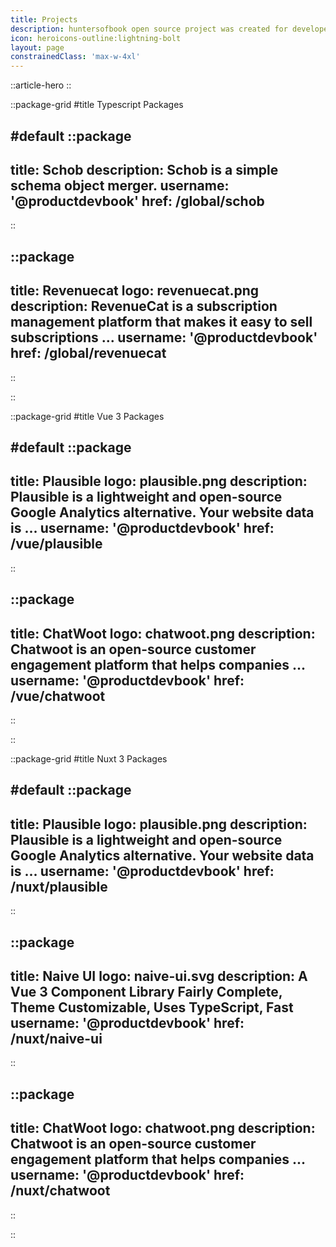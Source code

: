 ```yaml
---
title: Projects
description: huntersofbook open source project was created for developers
icon: heroicons-outline:lightning-bolt
layout: page
constrainedClass: 'max-w-4xl'
---
```


::article-hero
::

::package-grid
#title
Typescript Packages

#default
  ::package
  ---
  title: Schob
  description: Schob is a simple schema object merger. 
  username: '@productdevbook'
  href: /global/schob
  ---
  ::

  ::package
  ---
  title: Revenuecat
  logo: revenuecat.png
  description: RevenueCat is a subscription management platform that makes it easy to sell subscriptions ...
  username: '@productdevbook'
  href: /global/revenuecat
  ---
  ::

::


::package-grid
#title
Vue 3 Packages 

#default
  ::package
  ---
  title: Plausible
  logo: plausible.png
  description: Plausible is a lightweight and open-source Google Analytics alternative. Your website data is ...
  username: '@productdevbook'
  href: /vue/plausible
  ---
  ::

  ::package
  ---
  title: ChatWoot
  logo: chatwoot.png
  description: Chatwoot is an open-source customer engagement platform that helps companies ...
  username: '@productdevbook'
  href: /vue/chatwoot
  ---
  ::

::

::package-grid
#title
Nuxt 3 Packages

#default
  ::package
  ---
  title: Plausible
  logo: plausible.png
  description: Plausible is a lightweight and open-source Google Analytics alternative. Your website data is ...
  username: '@productdevbook'
  href: /nuxt/plausible
  ---
  ::

  ::package
  ---
  title: Naive UI
  logo: naive-ui.svg
  description: A Vue 3 Component Library Fairly Complete, Theme Customizable, Uses TypeScript, Fast
  username: '@productdevbook'
  href: /nuxt/naive-ui
  ---
  ::

  ::package
  ---
  title: ChatWoot
  logo: chatwoot.png
  description: Chatwoot is an open-source customer engagement platform that helps companies ...
  username: '@productdevbook'
  href: /nuxt/chatwoot
  ---
  ::

::
